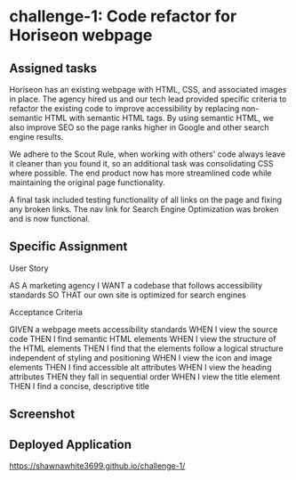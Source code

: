 # challenge-1: Code refactor for Horiseon webpage

## Assigned tasks

Horiseon has an existing webpage with HTML, CSS, and associated images in place. The agency hired us and our tech lead provided specific criteria to refactor the existing code to improve accessibility by replacing non-semantic HTML with semantic HTML tags. By using semantic HTML, we also improve SEO so the page ranks higher in Google and other search engine results. 

We adhere to the Scout Rule, when working with others' code always leave it cleaner than you found it, so an additional task was consolidating CSS where possible. The end product now has more streamlined code while maintaining the original page functionality. 

A final task included testing functionality of all links on the page and fixing any broken links. The nav link for Search Engine Optimization was broken and is now functional.

## Specific Assignment

User Story

AS A marketing agency
I WANT a codebase that follows accessibility standards
SO THAT our own site is optimized for search engines

Acceptance Criteria

GIVEN a webpage meets accessibility standards
WHEN I view the source code
THEN I find semantic HTML elements
WHEN I view the structure of the HTML elements
THEN I find that the elements follow a logical structure independent of styling and positioning
WHEN I view the icon and image elements
THEN I find accessible alt attributes
WHEN I view the heading attributes
THEN they fall in sequential order
WHEN I view the title element
THEN I find a concise, descriptive title

## Screenshot



## Deployed Application

https://shawnawhite3699.github.io/challenge-1/

